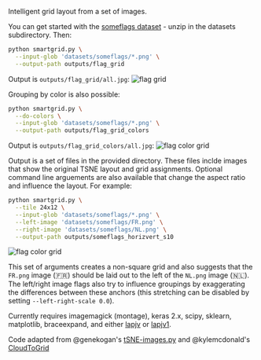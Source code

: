 Intelligent grid layout from a set of images.

You can get started with the [someflags dataset](https://github.com/vusd/smartgrid/releases/download/someflags/someflags.zip) - unzip in the datasets subdirectory. Then:

```bash
python smartgrid.py \
  --input-glob 'datasets/someflags/*.png' \
  --output-path outputs/flag_grid
```
Output is `outputs/flag_grid/all.jpg`:
![flag grid](https://github.com/vusd/smartgrid/releases/download/someflags/grid_someflags.jpg)

Grouping by color is also possible:
```bash
python smartgrid.py \
  --do-colors \
  --input-glob 'datasets/someflags/*.png' \
  --output-path outputs/flag_grid_colors
```
Output is `outputs/flag_grid_colors/all.jpg`:
![flag color grid](https://github.com/vusd/smartgrid/releases/download/someflags/grid_someflags_color.jpg)

Output is a set of files in the provided directory. These files inclde images that show the original TSNE layout and grid assignments. Optional command line arguements are also available that change the aspect ratio and influence the layout. For example:

```bash
python smartgrid.py \
  --tile 24x12 \
  --input-glob 'datasets/someflags/*.png' \
  --left-image 'datasets/someflags/FR.png' \
  --right-image 'datasets/someflags/NL.png' \
  --output-path outputs/someflags_horizvert_s10
```
![flag color grid](https://github.com/vusd/smartgrid/releases/download/extras/left_right_layout.jpg)

This set of arguments creates a non-square grid and also suggests that the `FR.png` image (🇫🇷) should be laid out to the left of the `NL.png` image (🇳🇱). The left/right image flags also try to influence groupings by exaggerating the differences between these anchors (this stretching can be disabled by setting `--left-right-scale 0.0`).

Currently requires imagemagick (montage), keras 2.x, scipy, sklearn, matplotlib,
braceexpand, and either [lapjv](https://github.com/src-d/lapjv) or [lapjv1](https://github.com/dribnet/lapjv1).

Code adapted from @genekogan's [tSNE-images.py](https://github.com/ml4a/ml4a-ofx/blob/master/scripts/tSNE-images.py) and @kylemcdonald's [CloudToGrid](https://github.com/kylemcdonald/CloudToGrid)
